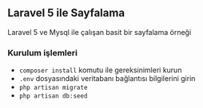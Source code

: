 
## Laravel 5 ile Sayfalama

Laravel 5 ve Mysql ile çalışan basit bir sayfalama örneği

### Kurulum işlemleri
- `composer install` komutu ile gereksinimleri kurun
- `.env` dosyasındaki veritabanı bağlantısı bilgilerini girin
- `php artisan migrate` 
- `php artisan db:seed`